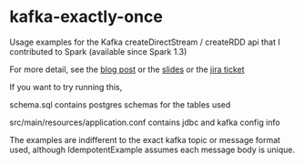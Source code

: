 kafka-exactly-once
==================
Usage examples for the Kafka createDirectStream / createRDD api that I contributed to Spark (available since Spark 1.3)

For more detail, see the [blog post](https://github.com/koeninger/kafka-exactly-once/blob/master/blogpost.md) or the [slides](http://koeninger.github.io/kafka-exactly-once/) or the [jira ticket](https://issues.apache.org/jira/browse/SPARK-4964)

If you want to try running this,

schema.sql contains postgres schemas for the tables used

src/main/resources/application.conf contains jdbc and kafka config info

The examples are indifferent to the exact kafka topic or message format used,
although IdempotentExample assumes each message body is unique.

